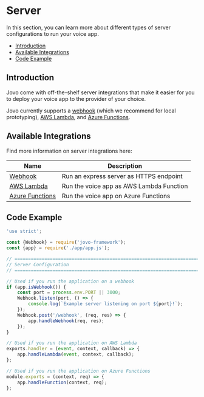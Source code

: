 # Server

In this section, you can learn more about different types of server configurations to run your voice app.

* [Introduction](#introduction)
* [Available Integrations](#available-integrations)
* [Code Example](#code-example)


## Introduction

Jovo come with off-the-shelf server integrations that make it easier for you to deploy your voice app to the provider of your choice.

Jovo currently supports a [webhook](./webhook.md './server/webhook') (which we recommend for local prototyping), [AWS Lambda](./aws-lambda.md './server/aws-lambda'), and [Azure Functions](./azure-functions.md './server/azure-functions'). 

## Available Integrations

Find more information on server integrations here:

Name | Description
------------ | -------------
[Webhook](./webhook.md './server/webhook') | Run an express server as HTTPS endpoint
[AWS Lambda](./aws-lambda.md './server/aws-lambda') | Run the voice app as AWS Lambda Function
[Azure Functions](./azure-functions.md './server/azure-functions') | Run the voice app on Azure Functions


## Code Example

```javascript
'use strict';

const {Webhook} = require('jovo-framework');
const {app} = require('./app/app.js');

// =================================================================================
// Server Configuration
// =================================================================================

// Used if you run the application on a webhook
if (app.isWebhook()) {
    const port = process.env.PORT || 3000;
    Webhook.listen(port, () => {
        console.log(`Example server listening on port ${port}!`);
    });
    Webhook.post('/webhook', (req, res) => {
        app.handleWebhook(req, res);
    });
}

// Used if you run the application on AWS Lambda
exports.handler = (event, context, callback) => {
    app.handleLambda(event, context, callback);
};

// Used if you run the application on Azure Functions
module.exports = (context, req) => {
    app.handleFunction(context, req);
};
```

<!--[metadata]: {"description": "Host your Alexa Skill and Google Action on AWS Lambda, Azure Functions, or a Webserver with Jovo.",
		        "route": "server"}-->
